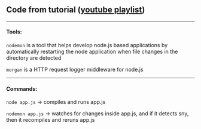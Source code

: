 ## Code from tutorial ([youtube playlist](https://www.youtube.com/watch?v=F7NVpxxmmgM&list=PL0dzCUj1L5JE4w_OctDGyZOhML6OtJSqR))

---
#### Tools: 

`nodemon` is a tool that helps develop node.js based applications by automatically restarting the node application when file changes in the directory are detected

`morgan` is a HTTP request logger middleware for node.js

---

#### Commands: 

`node app.js` -> compiles and runs app.js

`nodemon app.js` -> watches for changes inside app.js, and if it detects sny, then it recompiles and reruns app.js



